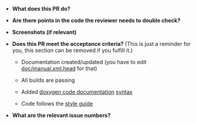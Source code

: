 * **What does this PR do?**

* **Are there points in the code the reviewer needs to double check?**

* **Screenshots (if relevant)**

* **Does this PR meet the acceptance criteria?** (This is just a reminder for you,
  this section can be removed if you fulfill it.)

   - Documentation created/updated (you have to edit
     [doc/manual.xml.head](https://www.github.com/neomutt/neomutt/blob/master/doc/manual.xml.head)
     for that)

   - All builds are passing

   - Added [doxygen code documentation](https://neomutt.org/dev/doxygen)
     [syntax](http://www.stack.nl/~dimitri/doxygen/manual/docblocks.html)

   - Code follows the [style guide](https://neomutt.org/dev/coding-style)

* **What are the relevant issue numbers?**
